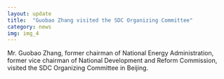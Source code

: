 ```yaml
---
layout: update
title:  "Guobao Zhang visited the SDC Organizing Committee"
category: news
img: img_4
---
```


Mr. Guobao Zhang, former chairman of National Energy Administration, former vice chairman of National Development and Reform Commission, visited the SDC Organizing Committee in Beijing.